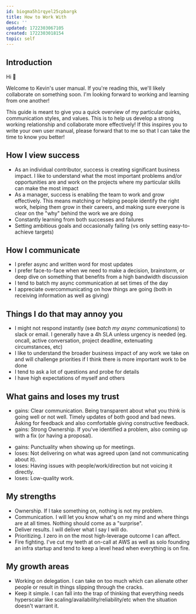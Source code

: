 ```yaml
---
id: biogma5h1rqyel25cpbargk
title: How to Work With
desc: ''
updated: 1722303067105
created: 1722303018154
topic: self
---
```


## Introduction

Hi 👋 

Welcome to Kevin's user manual. If you're reading this, we'll likely collaborate on something soon. I'm looking forward to working and learning from one another!

This guide is meant to give you a quick overview of my particular quirks, communication styles, and values. This is to help us develop a strong working relationship and collaborate more effectively! If this inspires you to write your own user manual, please forward that to me so that I can take the time to know you better!

<!-- > Credit to [Julie Zhuo's User Manual](https://lg.substack.com/p/the-looking-glass-a-user-guide-to) that served as a large inspiration for this one -->

## How I view success
- As an individual contributor, success is creating significant business impact. I like to understand what the most important problems and/or opportunities are and work on the projects where my particular skills can make the most impact
- As a manager, success is enabling the team to work and grow effectively. This means matching or helping people identify the right work, helping them grow in their careers, and making sure everyone is clear on the "why" behind the work we are doing
- Constantly learning from both successes and failures 
- Setting ambitious goals and occasionally failing (vs only setting easy-to-achieve targets)
<!-- - Put in place systems for myself (and when applicable, the team and the organization), to help accelerate learning or outcomes -->

## How I communicate
- I prefer async and written word for most updates
- I prefer face-to-face when we need to make a decision, brainstorm, or deep dive on something that benefits from a high bandwidth discussion
- I tend to batch my async communication at set times of the day 
- I appreciate overcommunicating on how things are going (both in receiving information as well as giving)

<!-- - I'm always open to one on one to discuss things even if their not directly related to work  -->
<!-- - I prefer to both give and receive direct feedback  -->

## Things I do that may annoy you
- I might not respond instantly (see *batch my async communications*) to slack or email. I generally have a 4h SLA unless urgency is needed (eg. oncall, active conversation, project deadline, extenuating circumstances, etc)
- I like to understand the broader business impact of any work we take on and will challenge priorities if I think there is more important work to be done
- I tend to ask a lot of questions and probe for details
- I have high expectations of myself and others

## What gains and loses my trust
- gains: Clear communication. Being transparent about what you think is going well or not well. Timely updates of both good and bad news. Asking for feedback and also comfortable giving constructive feedback. 
- gains: Strong Ownership. If you've identified a problem, also coming up with a fix (or having a proposal).
<!-- - gains: Care about your work. This means  -->
- gains: Punctuality when showing up for meetings. 
- loses: Not delivering on what was agreed upon (and not communicating about it).
- loses: Having issues with people/work/direction but not voicing it directly.
- loses: Low-quality work. 
<!-- - loses: Repeatedly making the same "mistakes" after its been called out -->

## My strengths
- Ownership. If I take something on, nothing is not my problem. 
- Communication. I will let you know what's on my mind and where things are at all times. Nothing should come as a "surprise".
- Deliver results. I will deliver what I say I will do. 
- Prioritizing. I zero in on the most high-leverage outcome I can affect. 
- Fire fighting. I've cut my teeth at on-call at AWS as well as solo founding an infra startup and tend to keep a level head when everything is on fire.

## My growth areas
- Working on delegation. I can take on too much which can alienate other people or result in things slipping through the cracks.
- Keep it simple. I can fall into the trap of thinking that everything needs hyperscalar like scaling/availability/reliability/etc when the situation doesn't warrant it. 
